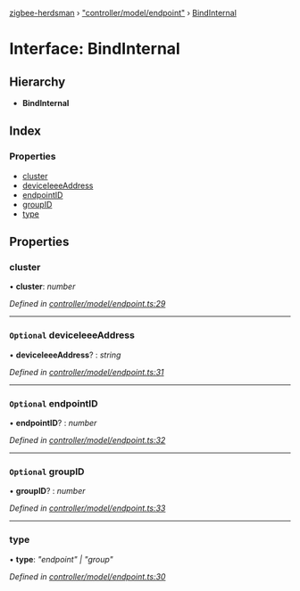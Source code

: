 [zigbee-herdsman](../README.md) › ["controller/model/endpoint"](../modules/_controller_model_endpoint_.md) › [BindInternal](_controller_model_endpoint_.bindinternal.md)

# Interface: BindInternal

## Hierarchy

* **BindInternal**

## Index

### Properties

* [cluster](_controller_model_endpoint_.bindinternal.md#cluster)
* [deviceIeeeAddress](_controller_model_endpoint_.bindinternal.md#optional-deviceieeeaddress)
* [endpointID](_controller_model_endpoint_.bindinternal.md#optional-endpointid)
* [groupID](_controller_model_endpoint_.bindinternal.md#optional-groupid)
* [type](_controller_model_endpoint_.bindinternal.md#type)

## Properties

###  cluster

• **cluster**: *number*

*Defined in [controller/model/endpoint.ts:29](https://github.com/Koenkk/zigbee-herdsman/blob/master/src/controller/model/endpoint.ts#L29)*

___

### `Optional` deviceIeeeAddress

• **deviceIeeeAddress**? : *string*

*Defined in [controller/model/endpoint.ts:31](https://github.com/Koenkk/zigbee-herdsman/blob/master/src/controller/model/endpoint.ts#L31)*

___

### `Optional` endpointID

• **endpointID**? : *number*

*Defined in [controller/model/endpoint.ts:32](https://github.com/Koenkk/zigbee-herdsman/blob/master/src/controller/model/endpoint.ts#L32)*

___

### `Optional` groupID

• **groupID**? : *number*

*Defined in [controller/model/endpoint.ts:33](https://github.com/Koenkk/zigbee-herdsman/blob/master/src/controller/model/endpoint.ts#L33)*

___

###  type

• **type**: *"endpoint" | "group"*

*Defined in [controller/model/endpoint.ts:30](https://github.com/Koenkk/zigbee-herdsman/blob/master/src/controller/model/endpoint.ts#L30)*
